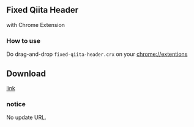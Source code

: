 ## Fixed Qiita Header
with Chrome Extension

### How to use
Do drag-and-drop ```fixed-qiita-header.crx``` on your [chrome://extentions](chrome://extensions/)

## Download
[link](https://github.com/watilde/fixed-qiita-header/releases)

### notice
No update URL.
